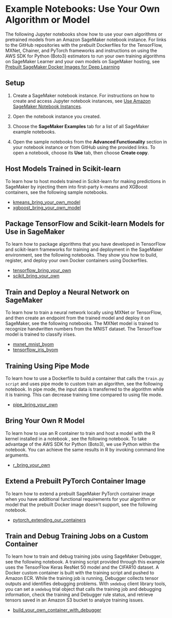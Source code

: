 # Example Notebooks: Use Your Own Algorithm or Model<a name="docker-containers-notebooks"></a>

The following Jupyter notebooks show how to use your own algorithms or pretrained models from an Amazon SageMaker notebook instance\. For links to the GitHub repositories with the prebuilt Dockerfiles for the TensorFlow, MXNet, Chainer, and PyTorch frameworks and instructions on using the AWS SDK for Python \(Boto3\) estimators to run your own training algorithms on SageMaker Learner and your own models on SageMaker hosting, see [Prebuilt SageMaker Docker Images for Deep Learning](pre-built-containers-frameworks-deep-learning.md)

## Setup<a name="docker-containers-notebooks-setup"></a>

1. Create a SageMaker notebook instance\. For instructions on how to create and access Jupyter notebook instances, see [Use Amazon SageMaker Notebook Instances](nbi.md)\.

1. Open the notebook instance you created\.

1. Choose the **SageMaker Examples** tab for a list of all SageMaker example notebooks\.

1. Open the sample notebooks from the **Advanced Functionality** section in your notebook instance or from GitHub using the provided links\. To open a notebook, choose its **Use** tab, then choose **Create copy**\.

## Host Models Trained in Scikit\-learn<a name="docker-containers-notebooks-scikit"></a>

To learn how to host models trained in Scikit\-learn for making predictions in SageMaker by injecting them into first\-party k\-means and XGBoost containers, see the following sample notebooks\.
+ [kmeans\_bring\_your\_own\_model](https://github.com/awslabs/amazon-sagemaker-examples/tree/master/advanced_functionality/kmeans_bring_your_own_model)
+ [xgboost\_bring\_your\_own\_model](https://github.com/awslabs/amazon-sagemaker-examples/tree/master/advanced_functionality/xgboost_bring_your_own_model)

## Package TensorFlow and Scikit\-learn Models for Use in SageMaker<a name="docker-containers-notebooks-package"></a>

To learn how to package algorithms that you have developed in TensorFlow and scikit\-learn frameworks for training and deployment in the SageMaker environment, see the following notebooks\. They show you how to build, register, and deploy your own Docker containers using Dockerfiles\.
+ [tensorflow\_bring\_your\_own](https://github.com/awslabs/amazon-sagemaker-examples/tree/master/advanced_functionality/tensorflow_bring_your_own)
+ [scikit\_bring\_your\_own](https://github.com/awslabs/amazon-sagemaker-examples/tree/master/advanced_functionality/scikit_bring_your_own)

## Train and Deploy a Neural Network on SageMaker<a name="docker-containers-notebooks-neural"></a>

To learn how to train a neural network locally using MXNet or TensorFlow, and then create an endpoint from the trained model and deploy it on SageMaker, see the following notebooks\. The MXNet model is trained to recognize handwritten numbers from the MNIST dataset\. The TensorFlow model is trained to classify irises\.
+ [mxnet\_mnist\_byom](https://github.com/awslabs/amazon-sagemaker-examples/tree/master/advanced_functionality/mxnet_mnist_byom)
+ [tensorflow\_iris\_byom](https://github.com/awslabs/amazon-sagemaker-examples/tree/master/advanced_functionality/tensorflow_iris_byom)

## Training Using Pipe Mode<a name="docker-containers-notebooks-pipe"></a>

To learn how to use a Dockerfile to build a container that calls the `train.py script` and uses pipe mode to custom train an algorithm, see the following notebook\. In pipe mode, the input data is transferred to the algorithm while it is training\. This can decrease training time compared to using file mode\. 
+ [pipe\_bring\_your\_own](https://github.com/awslabs/amazon-sagemaker-examples/tree/master/advanced_functionality/pipe_bring_your_own)

## Bring Your Own R Model<a name="docker-containers-notebooks-r"></a>

To learn how to use an R container to train and host a model with the R kernel installed in a notebook , see the following notebook\. To take advantage of the AWS SDK for Python \(Boto3\), we use Python within the notebook\. You can achieve the same results in R by invoking command line arguments\.
+ [r\_bring\_your\_own](https://github.com/aws/amazon-sagemaker-examples/blob/master/r_examples/r_byo_r_algo_hpo/tune_r_bring_your_own.ipynb)

## Extend a Prebuilt PyTorch Container Image<a name="docker-containers-notebooks-extend"></a>

To learn how to extend a prebuilt SageMaker PyTorch container image when you have additional functional requirements for your algorithm or model that the prebuilt Docker image doesn't support, see the following notebook\.
+ [pytorch\_extending\_our\_containers ](https://github.com/awslabs/amazon-sagemaker-examples/tree/master/advanced_functionality/pytorch_extending_our_containers)

## Train and Debug Training Jobs on a Custom Container<a name="docker-containers-notebooks-debugger"></a>

To learn how to train and debug training jobs using SageMaker Debugger, see the following notebook\. A training script provided through this example uses the TensorFlow Keras ResNet 50 model and the CIFAR10 dataset\. A Docker custom container is built with the training script and pushed to Amazon ECR\. While the training job is running, Debugger collects tensor outputs and identifies debugging problems\. With `smdebug` client library tools, you can set a `smdebug` trial object that calls the training job and debugging information, check the training and Debugger rule status, and retrieve tensors saved in an Amazon S3 bucket to analyze training issues\.
+ [build\_your\_own\_container\_with\_debugger](https://sagemaker-examples.readthedocs.io/en/latest/sagemaker-debugger/build_your_own_container_with_debugger/debugger_byoc.html)
